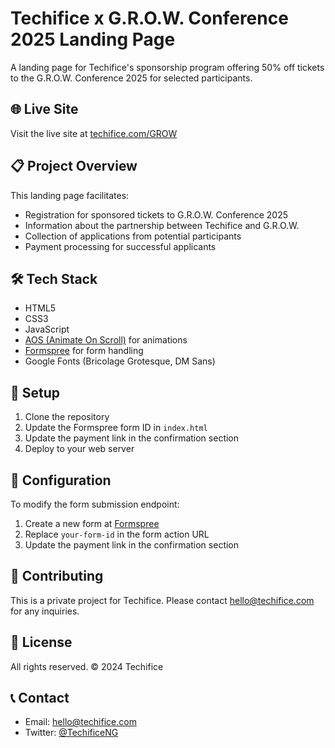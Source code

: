 # Techifice x G.R.O.W. Conference 2025 Landing Page

A landing page for Techifice's sponsorship program offering 50% off tickets to the G.R.O.W. Conference 2025 for selected participants.

## 🌐 Live Site
Visit the live site at [techifice.com/GROW](https://techifice.com/GROW)

## 📋 Project Overview
This landing page facilitates:
- Registration for sponsored tickets to G.R.O.W. Conference 2025
- Information about the partnership between Techifice and G.R.O.W.
- Collection of applications from potential participants
- Payment processing for successful applicants

## 🛠 Tech Stack
- HTML5
- CSS3
- JavaScript
- [AOS (Animate On Scroll)](https://michalsnik.github.io/aos/) for animations
- [Formspree](https://formspree.io) for form handling
- Google Fonts (Bricolage Grotesque, DM Sans)

## 🔧 Setup
1. Clone the repository
2. Update the Formspree form ID in `index.html`
3. Update the payment link in the confirmation section
4. Deploy to your web server

## 📝 Configuration
To modify the form submission endpoint:
1. Create a new form at [Formspree](https://formspree.io)
2. Replace `your-form-id` in the form action URL
3. Update the payment link in the confirmation section

## 🤝 Contributing
This is a private project for Techifice. Please contact hello@techifice.com for any inquiries.

## 📄 License
All rights reserved. © 2024 Techifice

## 📞 Contact
- Email: hello@techifice.com
- Twitter: [@TechificeNG](https://twitter.com/TechificeNG)
